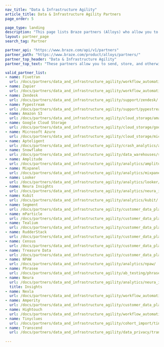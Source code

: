 ```yaml
---
nav_title: "Data & Infrastructure Agility"
article_title: Data & Infrastructure Agility Partners
page_order: 5

page_type: landing
description: "This page lists Braze partners (Alloys) who allow you to send, store, and otherwise coordinate your data across different tools and providers."
layout: partner_page
search_tag: Partner

partner_api: "https://www.braze.com/api/v1/partners"
partner_path: "https://www.braze.com/product/alloys/partners/"
partner_top_header: "Data & Infrastructure Agility"
partner_top_text: "These partners allow you to send, store, and otherwise coordinate your data across different tools and providers."

valid_partner_list:
- name: Fivetran
  url: /docs/partners/data_and_infrastructure_agility/workflow_automation/fivetran/
- name: Zapier
  url: /docs/partners/data_and_infrastructure_agility/workflow_automation/zapier/
- name: Zendesk
  url: /docs/partners/data_and_infrastructure_agility/support/zendesk/
- name: Pypestream
  url: /docs/partners/data_and_infrastructure_agility/support/pypestream/
- name: Amazon S3
  url: /docs/partners/data_and_infrastructure_agility/cloud_storage/amazon_s3/
- name: Google Cloud Storage
  url: /docs/partners/data_and_infrastructure_agility/cloud_storage/google_cloud_storage_for_currents/
- name: Microsoft Azure
  url: /docs/partners/data_and_infrastructure_agility/cloud_storage/microsoft_azure_blob_storage_for_currents/
- name: Apteligent
  url: /docs/partners/data_and_infrastructure_agility/crash_analytics/apteligent/
- name: Snowflake
  url: /docs/partners/data_and_infrastructure_agility/data_warehouses/snowflake/
- name: Amplitude
  url: /docs/partners/data_and_infrastructure_agility/analytics/amplitude_for_currents/
- name: Mixpanel
  url: /docs/partners/data_and_infrastructure_agility/analytics/mixpanel_for_currents/
- name: Looker
  url: /docs/partners/data_and_infrastructure_agility/analytics/looker/
- name: Neura Insights
  url: /docs/partners/data_and_infrastructure_agility/analytics/neura_insights/
- name: Kubit
  url: /docs/partners/data_and_infrastructure_agility/analytics/kubit/
- name: Segment
  url: /docs/partners/data_and_infrastructure_agility/customer_data_platform/segment/
- name: mParticle
  url: /docs/partners/data_and_infrastructure_agility/customer_data_platform/mParticle/mparticle_for_currents/
- name: Tealium
  url: /docs/partners/data_and_infrastructure_agility/customer_data_platform/tealium/
- name: RudderStack
  url: /docs/partners/data_and_infrastructure_agility/customer_data_platform/rudderstack/
- name: Census
  url: /docs/partners/data_and_infrastructure_agility/customer_data_platform/census/
- name: Treasure Data
  url: /docs/partners/data_and_infrastructure_agility/customer_data_platform/treasure_data/
- name: NPAW
  url: /docs/partners/data_and_infrastructure_agility/analytics/npaw/
- name: Phrasee
  url: /docs/partners/data_and_infrastructure_agility/ab_testing/phrasee/
- name: Neura
  url: /docs/partners/data_and_infrastructure_agility/analytics/neura_insights/
  title: Insights
- name: Nexla
  url: /docs/partners/data_and_infrastructure_agility/workflow_automation/nexla/
- name: Amperity
  url: /docs/partners/data_and_infrastructure_agility/customer_data_platform/amperity/
- name: Hightouch
  url: /docs/partners/data_and_infrastructure_agility/workflow_automation/hightouch/
- name: Tinyclues
  url: /docs/partners/data_and_infrastructure_agility/cohort_import/tinyclues/
- name: Transcend
  url: /docs/partners/data_and_infrastructure_agility/data_privacy/transcend/
  
---
```

